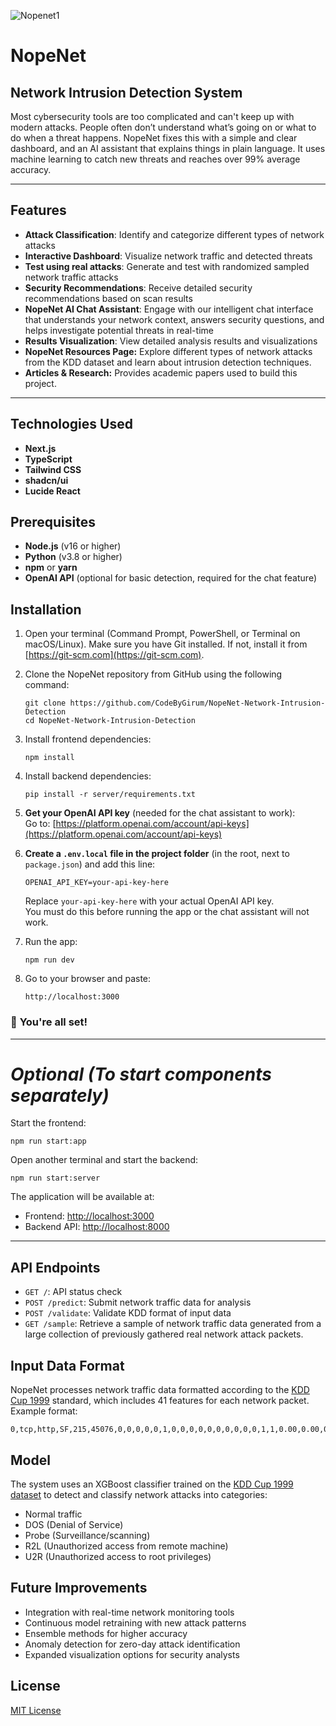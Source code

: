 ![Nopenet1](https://github.com/user-attachments/assets/00cbd777-7008-48ce-b9e0-e306b9b73822)



# **NopeNet** 

## Network Intrusion Detection System

Most cybersecurity tools are too complicated and can't keep up with modern attacks. People often don’t understand what’s going on or what to do when a threat happens. NopeNet fixes this with a simple and clear dashboard, and an AI assistant that explains things in plain language. It uses machine learning to catch new threats and reaches over 99% average accuracy.

---

## Features

- **Attack Classification**: Identify and categorize different types of network attacks
- **Interactive Dashboard**: Visualize network traffic and detected threats
- **Test using real attacks**: Generate and test with randomized sampled network traffic attacks
- **Security Recommendations**: Receive detailed security recommendations based on scan results
- **NopeNet AI Chat Assistant**: Engage with our intelligent chat interface that understands your network context, answers security questions, and helps investigate potential threats in real-time
- **Results Visualization**: View detailed analysis results and visualizations
- **NopeNet Resources Page:** Explore different types of network attacks from the KDD dataset and learn about intrusion detection techniques.
- **Articles & Research:** Provides academic papers used to build this project.

---

## Technologies Used

- **Next.js**
- **TypeScript**
- **Tailwind CSS**
- **shadcn/ui**
- **Lucide React**

## Prerequisites

- **Node.js** (v16 or higher)
- **Python** (v3.8 or higher)
- **npm** or **yarn**
- **OpenAI API** (optional for basic detection, required for the chat feature)

## Installation

1. Open your terminal (Command Prompt, PowerShell, or Terminal on macOS/Linux).
   Make sure you have Git installed. If not, install it from [https://git-scm.com](https://git-scm.com).

2. Clone the NopeNet repository from GitHub using the following command:

   ```
   git clone https://github.com/CodeByGirum/NopeNet-Network-Intrusion-Detection
   cd NopeNet-Network-Intrusion-Detection
   ```

3. Install frontend dependencies:

   ```
   npm install
   ```

4. Install backend dependencies:

   ```
   pip install -r server/requirements.txt
   ```

5. **Get your OpenAI API key** (needed for the chat assistant to work):\
   Go to: [https://platform.openai.com/account/api-keys](https://platform.openai.com/account/api-keys)

6. **Create a ****************************************************************************************************************************************************************************************************************************************************************************************************************************************************`.env.local`**************************************************************************************************************************************************************************************************************************************************************************************************************************************************** file in the project folder** (in the root, next to `package.json`) and add this line:

   ```
   OPENAI_API_KEY=your-api-key-here
   ```

   Replace `your-api-key-here` with your actual OpenAI API key.\
   You must do this before running the app or the chat assistant will not work.

7. Run the app:

   ```
   npm run dev
   ```

8. Go to your browser and paste:

   ```
   http://localhost:3000
   ```



### 🎉 **You're all set!**

---

# *Optional (To start components separately)*

Start the frontend:

```
npm run start:app
```

Open another terminal and start the backend:

```
npm run start:server
```

The application will be available at:

- Frontend: [http://localhost:3000](http://localhost:3000)
- Backend API: [http://localhost:8000](http://localhost:8000)

---

## API Endpoints

- `GET /`: API status check
- `POST /predict`: Submit network traffic data for analysis
- `POST /validate`: Validate KDD format of input data
- `GET /sample`: Retrieve a sample of network traffic data generated from a large collection of previously gathered real network attack packets.

## Input Data Format

NopeNet processes network traffic data formatted according to the [KDD Cup 1999](https://www.kdd.org/kdd-cup/view/kdd-cup-1999/Tasks) standard, which includes 41 features for each network packet. Example format:

```
0,tcp,http,SF,215,45076,0,0,0,0,0,1,0,0,0,0,0,0,0,0,0,0,1,1,0.00,0.00,0.00,0.00,1.00,0.00,0.00,0,0,0.00,0.00,0.00,0.00,0.00,0.00,0.00,0.00,normal
```

## Model

The system uses an XGBoost classifier trained on the [KDD Cup 1999 dataset](https://www.kdd.org/kdd-cup/view/kdd-cup-1999/Tasks) to detect and classify network attacks into categories:

- Normal traffic
- DOS (Denial of Service)
- Probe (Surveillance/scanning)
- R2L (Unauthorized access from remote machine)
- U2R (Unauthorized access to root privileges)

## Future Improvements

- Integration with real-time network monitoring tools
- Continuous model retraining with new attack patterns
- Ensemble methods for higher accuracy
- Anomaly detection for zero-day attack identification
- Expanded visualization options for security analysts



## License

[MIT License](LICENSE)

